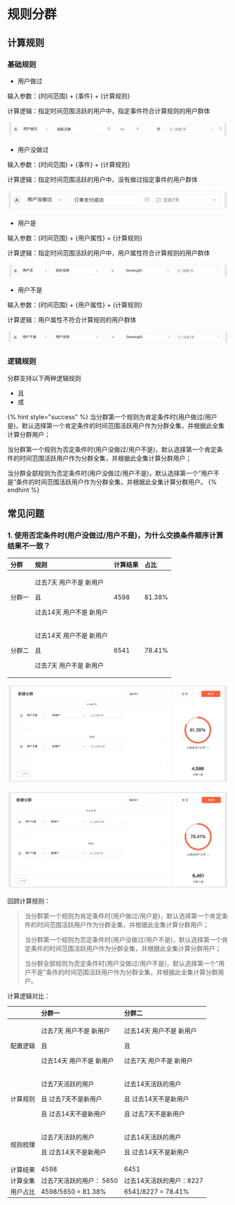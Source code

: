 # 规则分群

## 计算规则

### 基础规则

* 用户做过

输入参数：{时间范围} + {事件} + {计算规则}

计算逻辑：指定时间范围活跃的用户中，指定事件符合计算规则的用户群体

![&#x8FC7;&#x53BB;7&#x5929;&#x6D3B;&#x8DC3;&#x7684;&#x7528;&#x6237; &#x4E14; &#x6D3B;&#x8DC3;&#x5929;&#x6570;&#x5927;&#x4E8E;&#x7B49;&#x4E8E;1&#x5929;](../../../../../.gitbook/assets/image%20%28129%29.png)

* 用户没做过

输入参数：{时间范围} + {事件} + {计算规则}

计算逻辑：指定时间范围活跃的用户中，没有做过指定事件的用户群体

![&#x8FC7;&#x53BB;7&#x5929;&#x6D3B;&#x8DC3;&#x7684;&#x7528;&#x6237; &#x4E14; &#x6CA1;&#x6709;&#x505A;&#x8FC7;&#x8BA2;&#x5355;&#x652F;&#x4ED8;&#x6210;&#x529F;&#x4E8B;&#x4EF6;](../../../../../.gitbook/assets/image%20%28135%29.png)

* 用户是

输入参数：{时间范围} + {用户属性} + {计算规则}

计算逻辑：指定时间范围活跃的用户中，用户属性符合计算规则的用户群体

![&#x8FC7;&#x53BB;7&#x5929;&#x6D3B;&#x8DC3;&#x7684;&#x7528;&#x6237; &#x4E14; &#x7EC4;&#x7EC7;&#x540D;&#x79F0;&#x7B49;&#x4E8E;&#x201C;GrowingIO&quot;](../../../../../.gitbook/assets/image%20%28131%29.png)

* 用户不是

输入参数：{时间范围} + {用户属性} + {计算规则}

计算逻辑：用户属性不符合计算规则的用户群体

![&#x7EC4;&#x7EC7;&#x540D;&#x79F0;&#x4E0D;&#x7B49;&#x4E8E;&#x201C;GrowingIO&quot;](../../../../../.gitbook/assets/image%20%28132%29.png)

### 逻辑规则

分群支持以下两种逻辑规则

* 且
* 或

{% hint style="success" %}
当分群第一个规则为肯定条件时\(用户做过/用户是\)，默认选择第一个肯定条件的时间范围活跃用户作为分群全集，并根据此全集计算分群用户；

当分群第一个规则为否定条件时\(用户没做过/用户不是\)，默认选择第一个肯定条件的时间范围活跃用户作为分群全集，并根据此全集计算分群用户；

当分群全部规则为否定条件时\(用户没做过/用户不是\)，默认选择第一个“用户不是”条件的时间范围活跃用户作为分群全集，并根据此全集计算分群用户。
{% endhint %}

## 常见问题

### 1. 使用否定条件时\(用户没做过/用户不是\)，为什么交换条件顺序计算结果不一致？

<table>
  <thead>
    <tr>
      <th style="text-align:left">&#x5206;&#x7FA4;</th>
      <th style="text-align:left">&#x89C4;&#x5219;</th>
      <th style="text-align:left">&#x8BA1;&#x7B97;&#x7ED3;&#x679C;</th>
      <th style="text-align:left">&#x5360;&#x6BD4;</th>
    </tr>
  </thead>
  <tbody>
    <tr>
      <td style="text-align:left">&#x5206;&#x7FA4;&#x4E00;</td>
      <td style="text-align:left">
        <p>&#x8FC7;&#x53BB;7&#x5929; &#x7528;&#x6237;&#x4E0D;&#x662F; &#x65B0;&#x7528;&#x6237;</p>
        <p>&#x4E14;</p>
        <p>&#x8FC7;&#x53BB;14&#x5929; &#x7528;&#x6237;&#x4E0D;&#x662F; &#x65B0;&#x7528;&#x6237;</p>
      </td>
      <td style="text-align:left">4598</td>
      <td style="text-align:left">81.38%</td>
    </tr>
    <tr>
      <td style="text-align:left">&#x5206;&#x7FA4;&#x4E8C;</td>
      <td style="text-align:left">
        <p>&#x8FC7;&#x53BB;14&#x5929; &#x7528;&#x6237;&#x4E0D;&#x662F; &#x65B0;&#x7528;&#x6237;</p>
        <p>&#x4E14;</p>
        <p>&#x8FC7;&#x53BB;7&#x5929; &#x7528;&#x6237;&#x4E0D;&#x662F; &#x65B0;&#x7528;&#x6237;</p>
      </td>
      <td style="text-align:left">6541</td>
      <td style="text-align:left">78.41%</td>
    </tr>
  </tbody>
</table>

![](../../../../../.gitbook/assets/image%20%28127%29.png)

![](../../../../../.gitbook/assets/image%20%28134%29.png)

回顾计算规则：

> 当分群第一个规则为肯定条件时\(用户做过/用户是\)，默认选择第一个肯定条件的时间范围活跃用户作为分群全集，并根据此全集计算分群用户；
>
> 当分群第一个规则为否定条件时\(用户没做过/用户不是\)，默认选择第一个肯定条件的时间范围活跃用户作为分群全集，并根据此全集计算分群用户；
>
> 当分群全部规则为否定条件时\(用户没做过/用户不是\)，默认选择第一个“用户不是”条件的时间范围活跃用户作为分群全集，并根据此全集计算分群用户。

计算逻辑对比：

<table>
  <thead>
    <tr>
      <th style="text-align:left"></th>
      <th style="text-align:left">&#x5206;&#x7FA4;&#x4E00;</th>
      <th style="text-align:left">&#x5206;&#x7FA4;&#x4E8C;</th>
    </tr>
  </thead>
  <tbody>
    <tr>
      <td style="text-align:left">&#x914D;&#x7F6E;&#x903B;&#x8F91;</td>
      <td style="text-align:left">
        <p>&#x8FC7;&#x53BB;7&#x5929; &#x7528;&#x6237;&#x4E0D;&#x662F; &#x65B0;&#x7528;&#x6237;</p>
        <p>&#x4E14;</p>
        <p>&#x8FC7;&#x53BB;14&#x5929; &#x7528;&#x6237;&#x4E0D;&#x662F; &#x65B0;&#x7528;&#x6237;</p>
      </td>
      <td style="text-align:left">
        <p>&#x8FC7;&#x53BB;14&#x5929; &#x7528;&#x6237;&#x4E0D;&#x662F; &#x65B0;&#x7528;&#x6237;</p>
        <p>&#x4E14;</p>
        <p>&#x8FC7;&#x53BB;7&#x5929; &#x7528;&#x6237;&#x4E0D;&#x662F; &#x65B0;&#x7528;&#x6237;</p>
      </td>
    </tr>
    <tr>
      <td style="text-align:left">&#x8BA1;&#x7B97;&#x89C4;&#x5219;</td>
      <td style="text-align:left">
        <p>&#x8FC7;&#x53BB;7&#x5929;&#x6D3B;&#x8DC3;&#x7684;&#x7528;&#x6237;</p>
        <p>&#x4E14; &#x8FC7;&#x53BB;7&#x5929;&#x4E0D;&#x662F;&#x65B0;&#x7528;&#x6237;</p>
        <p>&#x4E14; &#x8FC7;&#x53BB;14&#x5929;&#x4E0D;&#x662F;&#x65B0;&#x7528;&#x6237;</p>
      </td>
      <td style="text-align:left">
        <p>&#x8FC7;&#x53BB;14&#x5929;&#x6D3B;&#x8DC3;&#x7684;&#x7528;&#x6237;</p>
        <p>&#x4E14; &#x8FC7;&#x53BB;14&#x5929;&#x4E0D;&#x662F;&#x65B0;&#x7528;&#x6237;</p>
        <p>&#x4E14; &#x8FC7;&#x53BB;7&#x5929;&#x4E0D;&#x662F;&#x65B0;&#x7528;&#x6237;</p>
      </td>
    </tr>
    <tr>
      <td style="text-align:left">&#x89C4;&#x5219;&#x68B3;&#x7406;</td>
      <td style="text-align:left">
        <p>&#x8FC7;&#x53BB;7&#x5929;&#x6D3B;&#x8DC3;&#x7684;&#x7528;&#x6237;</p>
        <p>&#x4E14; &#x8FC7;&#x53BB;14&#x5929;&#x4E0D;&#x662F;&#x65B0;&#x7528;&#x6237;</p>
      </td>
      <td style="text-align:left">
        <p>&#x8FC7;&#x53BB;14&#x5929;&#x6D3B;&#x8DC3;&#x7684;&#x7528;&#x6237;</p>
        <p>&#x4E14; &#x8FC7;&#x53BB;14&#x5929;&#x4E0D;&#x662F;&#x65B0;&#x7528;&#x6237;</p>
      </td>
    </tr>
    <tr>
      <td style="text-align:left">&#x8BA1;&#x7B97;&#x7ED3;&#x679C;</td>
      <td style="text-align:left">4598</td>
      <td style="text-align:left">6451</td>
    </tr>
    <tr>
      <td style="text-align:left">&#x8BA1;&#x7B97;&#x5168;&#x96C6;</td>
      <td style="text-align:left">&#x8FC7;&#x53BB;7&#x5929;&#x6D3B;&#x8DC3;&#x7684;&#x7528;&#x6237;&#xFF1A;
        5650</td>
      <td style="text-align:left">&#x8FC7;&#x53BB;14&#x5929;&#x6D3B;&#x8DC3;&#x7684;&#x7528;&#x6237;&#xFF1A;8227</td>
    </tr>
    <tr>
      <td style="text-align:left">&#x7528;&#x6237;&#x5360;&#x6BD4;</td>
      <td style="text-align:left">4598/5650 = 81.38%</td>
      <td style="text-align:left">6541/8227 = 78.41%</td>
    </tr>
  </tbody>
</table>

